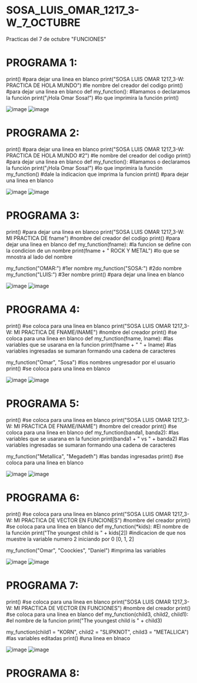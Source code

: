 # SOSA_LUIS_OMAR_1217_3-W_7_OCTUBRE
Practicas del 7 de octubre "FUNCIONES"
# PROGRAMA 1:
print() #para dejar una linea en blanco
print("SOSA LUIS OMAR 1217_3-W: PRACTICA DE HOLA MUNDO") #le nombre del creador del codigo
print() #para dejar una linea en blanco
def my_function(): #llamamos o declaramos la función
    print("¡Hola Omar Sosa!") #lo que imprimira la función 
    print()

![image](https://github.com/user-attachments/assets/59c90bb9-7e09-47bd-bd0b-e9c6d3545a48)
![image](https://github.com/user-attachments/assets/10f07663-d63c-46c7-b053-73f0925e9d66)

# PROGRAMA 2:
print() #para dejar una linea en blanco
print("SOSA LUIS OMAR 1217_3-W: PRACTICA DE HOLA MUNDO #2") #le nombre del creador del codigo
print() #para dejar una linea en blanco
def my_function(): #llamamos o declaramos la función
    print("¡Hola Omar Sosa!") #lo que imprimira la función 
my_function() #dale la indicacion que imprima la funcion 
print() #para dejar una linea en blanco

![image](https://github.com/user-attachments/assets/d54e8ce7-749c-4bbd-ba4c-9e4cd6710c75)
![image](https://github.com/user-attachments/assets/07d1eb2e-dfc5-4cbe-ab7a-2fc8811793bc)

# PROGRAMA 3:
print() #para dejar una linea en blanco
print("SOSA LUIS OMAR 1217_3-W: MI PRACTICA DE fname") #nombre del creador del codigo
print()  #para dejar una linea en blanco
def my_function(fname): #la funcion se define con la condicion de un nombre
    print(fname + " ROCK Y METAL") #lo que se mnostra al lado del nombre 

my_function("OMAR:") #1er nombre
my_function("SOSA:") #2do nombre
my_function("LUIS:") #3er nombre
print()  #para dejar una linea en blanco

![image](https://github.com/user-attachments/assets/79a43baf-e172-4fb1-ac83-1ba86582a52b)
![image](https://github.com/user-attachments/assets/5f0eca91-8d4f-47fe-8532-16aabac4d567)

# PROGRAMA 4:
print() #se coloca para una linea en blanco
print("SOSA LUIS OMAR 1217_3-W: MI PRACTICA DE FNAME/INAME") #nombre del creador
print() #se coloca para una linea en blanco
def my_function(fname, lname): #las variables que se usarana en la funcion
    print(fname + " " + lname) #las variables ingresadas se sumaran formando una cadena de caracteres

my_function("Omar", "Sosa") #los nombres ungresador por el usuario
print() #se coloca para una linea en blanco

![image](https://github.com/user-attachments/assets/1cc1bb96-8af3-42ea-ad97-0b349a5c1b7f)
![image](https://github.com/user-attachments/assets/b993daee-d1e0-47d6-a3c6-b35d633b0fa5)

# PROGRAMA 5:
print() #se coloca para una linea en blanco
print("SOSA LUIS OMAR 1217_3-W: MI PRACTICA DE FNAME/INAME") #nombre del creador
print() #se coloca para una linea en blanco
def my_function(banda1, banda2): #las variables que se usarana en la funcion
    print(banda1 + " vs " + banda2) #las variables ingresadas se sumaran formando una cadena de caracteres

my_function("Metallica", "Megadeth") #las bandas ingresadas
print() #se coloca para una linea en blanco

![image](https://github.com/user-attachments/assets/2368585a-32fc-4a8a-9544-505b16938160)
![image](https://github.com/user-attachments/assets/06ca6f52-13b3-49f6-a0bd-9f463d0c1ca3)

# PROGRAMA 6:
print() #se coloca para una linea en blanco
print("SOSA LUIS OMAR 1217_3-W: MI PRACTICA DE VECTOR EN FUNCIONES") #nombre del creador
print() #se coloca para una linea en blanco
def my_function(*kids): #El nombre de la función 
    print("The youngest child is " + kids[2]) #indicacion de que nos muestre la variable numero 2 iniciando por 0 [0, 1, 2]

my_function("Omar", "Coockies", "Daniel") #imprima las variables 

![image](https://github.com/user-attachments/assets/d48c07ac-670f-4d01-800e-60150734208d)
![image](https://github.com/user-attachments/assets/3f6c2d1e-28f6-4a67-b8f5-71d40fdb461e)

# PROGRAMA 7: 
print() #se coloca para una linea en blanco
print("SOSA LUIS OMAR 1217_3-W: MI PRACTICA DE VECTOR EN FUNCIONES") #nombre del creador
print() #se coloca para una linea en blanco
def my_function(child3, child2, child1): #el nombre de la funcion 
    print("The youngest child is " + child3)

my_function(child1 = "KORN", child2 = "SLIPKNOT", child3 = "METALLICA") #las variables editadas
print() #una linea en blnaco

![image](https://github.com/user-attachments/assets/f48b6092-204b-4d40-8585-f10f75cfb44c)
![image](https://github.com/user-attachments/assets/63f1ae16-495d-49f1-b159-a4152d362ad7)

# PROGRAMA 8: 

